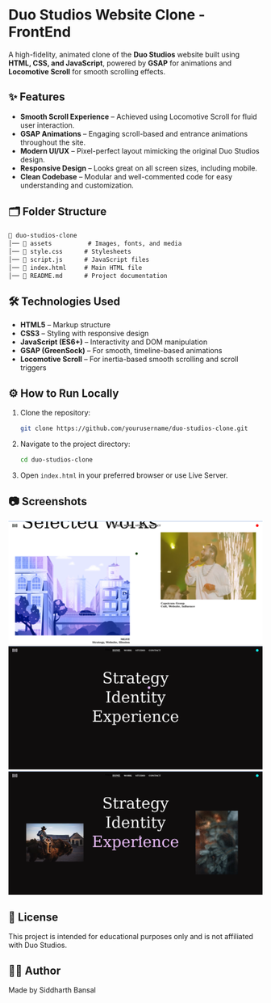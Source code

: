 # Duo Studios Website Clone - FrontEnd

A high-fidelity, animated clone of the **Duo Studios** website built using **HTML, CSS, and JavaScript**, powered by **GSAP** for animations and **Locomotive Scroll** for smooth scrolling effects.

## ✨ Features

- **Smooth Scroll Experience** – Achieved using Locomotive Scroll for fluid user interaction.
- **GSAP Animations** – Engaging scroll-based and entrance animations throughout the site.
- **Modern UI/UX** – Pixel-perfect layout mimicking the original Duo Studios design.
- **Responsive Design** – Looks great on all screen sizes, including mobile.
- **Clean Codebase** – Modular and well-commented code for easy understanding and customization.

## 🗂️ Folder Structure

```
📁 duo-studios-clone
│── 📁 assets          # Images, fonts, and media
│── 📄 style.css      # Stylesheets
│── 📄 script.js      # JavaScript files
│── 📄 index.html     # Main HTML file
│── 📄 README.md      # Project documentation
```

## 🛠️ Technologies Used

- **HTML5** – Markup structure
- **CSS3** – Styling with responsive design
- **JavaScript (ES6+)** – Interactivity and DOM manipulation
- **GSAP (GreenSock)** – For smooth, timeline-based animations
- **Locomotive Scroll** – For inertia-based smooth scrolling and scroll triggers

## ⚙️ How to Run Locally

1. Clone the repository:
   ```bash
   git clone https://github.com/yourusername/duo-studios-clone.git
   ```
2. Navigate to the project directory:
   ```bash
   cd duo-studios-clone
   ```
3. Open `index.html` in your preferred browser or use Live Server.

## 📷 Screenshots
<img src="assets/Screenshot1.png" alt="Screenshot 1">
<img src="assets/Screenshot2.png" alt="Screenshot 2">
<img src="assets/Screenshot3.png" alt="Screenshot 3">

## 📄 License

This project is intended for educational purposes only and is not affiliated with Duo Studios.

## 👨‍💻 Author

Made by Siddharth Bansal

